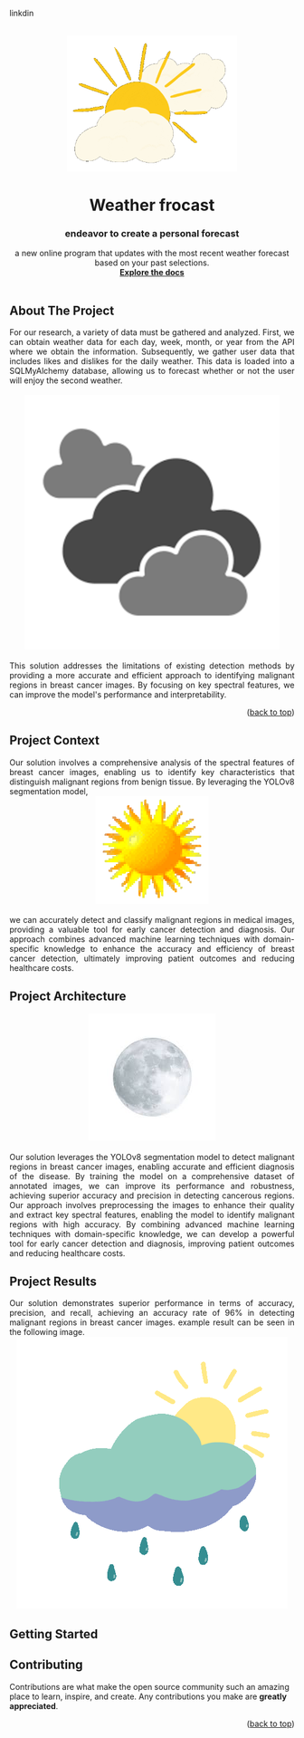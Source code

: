 <a name="readme-top"></a>
<a name="https://www.linkedin.com/in/fatiha-laaouafi-4227252ba/"> linkdin</a>


<!-- logo-->
<br />
<div align="center">
  <a href="#">
    <img src="static/images/clousun.gif" alt="Logo" width="300">
  </a>
  <h1>Weather frocast </h1>

  <h3 align="center"> endeavor to create a personal forecast</h3>

  <p align="center">
    a new online program that updates with the most recent weather forecast based on your past selections.     <br />
    <a href="https://github.com/LAAOUAFIFATIHA"><strong>Explore the docs</strong></a>
    <br />
    <br />
  </p>
</div>

<!-- ABOUT THE PROJECT -->
## About The Project
<div align="justify">
For our research, a variety of data must be gathered and analyzed. First, we can obtain weather data for each day, week, month, or year from the API where we obtain the information. Subsequently, we gather user data that includes likes and dislikes for the daily weather. This data is loaded into a SQLMyAlchemy database, allowing us to forecast whether or not the user will enjoy the second weather.</div>
<br>

<div align="center">
  <a href="#">
    <img src="static/images/cloud.png" alt="Logo" width="450">
  </a>
</div>

<br>
<div align="justify">
This solution addresses the limitations of existing detection methods by providing a more accurate and efficient approach to identifying malignant regions in breast cancer images. By focusing on key spectral features, we can improve the model's performance and interpretability.
</div>

<p align="right">(<a href="#readme-top">back to top</a>)</p>

## Project Context
<div align="justify">
Our solution involves a comprehensive analysis of the spectral features of breast cancer images, enabling us to identify key characteristics that distinguish malignant regions from benign tissue. By leveraging the YOLOv8 segmentation model,
</div>
<div align="center">
    <a href="#">
    <img src="static/images/hot_sun.gif" alt="Logo">
  </a>
</div>
<br>
<div align="justify">
 we can accurately detect and classify malignant regions in medical images, providing a valuable tool for early cancer detection and diagnosis. Our approach combines advanced machine learning techniques with domain-specific knowledge to enhance the accuracy and efficiency of breast cancer detection, ultimately improving patient outcomes and reducing healthcare costs.
</div>

## Project Architecture

<div align="center">
    <a href="#">
        <img src="static/images/moon.png" alt="Logo">
     </a>
</div>
<br>
<div align="justify">
Our solution leverages the YOLOv8 segmentation model to detect malignant regions in breast cancer images, enabling accurate and efficient diagnosis of the disease. By training the model on a comprehensive dataset of annotated images, we can improve its performance and robustness, achieving superior accuracy and precision in detecting cancerous regions. Our approach involves preprocessing the images to enhance their quality and extract key spectral features, enabling the model to identify malignant regions with high accuracy. By combining advanced machine learning techniques with domain-specific knowledge, we can develop a powerful tool for early cancer detection and diagnosis, improving patient outcomes and reducing healthcare costs.
</div>

## Project Results
<div align="justify">
Our solution demonstrates superior performance in terms of accuracy, precision, and recall, achieving an accuracy rate of 96% in detecting malignant regions in breast cancer images. example result can be seen in the following image.
</div>

<div align="center">
    <a href="#">
        <img src="static/images/sun_rain.gif" alt="Logo">
     </a>
</div>



<!-- GETTING STARTED -->
## Getting Started
  

<!-- CONTRIBUTING -->
## Contributing

Contributions are what make the open source community such an amazing place to learn, inspire, and create. Any contributions you make are **greatly appreciated**.

<p align="right">(<a href="#readme-top">back to top</a>)</p>

